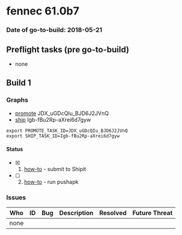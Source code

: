 # fennec 61.0b7

### Date of go-to-build: 2018-05-21

## Preflight tasks (pre go-to-build)
- none

## Build 1  

### Graphs
* [promote](https://tools.taskcluster.net/push-inspector/#/JDX_uGDcQIu_BJD6J2JVnQ) JDX_uGDcQIu_BJD6J2JVnQ
* [ship](https://tools.taskcluster.net/push-inspector/#/Igb-fBu2Rp-aXrei6d7gyw) Igb-fBu2Rp-aXrei6d7gyw
```
export PROMOTE_TASK_ID=JDX_uGDcQIu_BJD6J2JVnQ
export SHIP_TASK_ID=Igb-fBu2Rp-aXrei6d7gyw
```


#### Status
- [x] 1.  [how-to](https://wiki.mozilla.org/Release:Release_Automation_on_Mercurial:Starting_a_Release#Submit_to_Ship_It)  - submit to Shipit
- [ ] 2.  [how-to](https://github.com/mozilla-releng/releasewarrior-2.0/blob/master/docs/release-promotion/mobile/howto.md)  - run pushapk

### Issues
| Who                 | ID               | Bug                                                                 | Description                | Resolved                | Future Threat                |
| ------------------- | ---------------- | ------------------------------------------------------------------- | -------------------------- | ----------------------- | ---------------------------- |
| none | | | | | |

